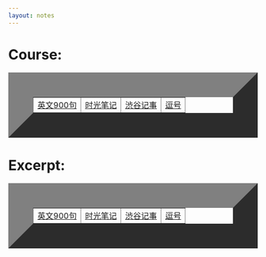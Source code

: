 ```yaml
---
layout: notes
---
```



<h1 class="about__title">Course:</h1>
<table width="400" border="50">
<tr>
    <td><a href="/notes/900.md" target="_blank">英文900句</a></td>
    <td><a href="http://www.lieking.com/" target="_blank">时光笔记</a></td>
    <td><a href="http://blog.chenchenli.net" target="_blank">渋谷记事</a></td>
    <td><a href="http://chenfm.com/" target="_blank">逗号</a></td>
</tr>
</table>


<h1 class="about__title">Excerpt:</h1>
<table width="400" border="50">
<tr>
    <td><a href="http://jinbo123.com/" target="_blank">英文900句</a></td>
    <td><a href="http://www.lieking.com/" target="_blank">时光笔记</a></td>
    <td><a href="http://blog.chenchenli.net" target="_blank">渋谷记事</a></td>
    <td><a href="http://chenfm.com/" target="_blank">逗号</a></td>
</tr>
</table>